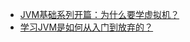 
- [JVM基础系列开篇：为什么要学虚拟机？](https://www.cnblogs.com/chanshuyi/p/jvm_serial_00_why_learn_jvm.html)
- [学习JVM是如何从入门到放弃的？](https://juejin.im/post/5b45ef49f265da0f5140489c#heading-6)
